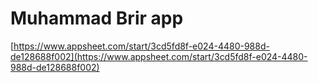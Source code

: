 # Muhammad Brir app

[https://www.appsheet.com/start/3cd5fd8f-e024-4480-988d-de128688f002](https://www.appsheet.com/start/3cd5fd8f-e024-4480-988d-de128688f002)
